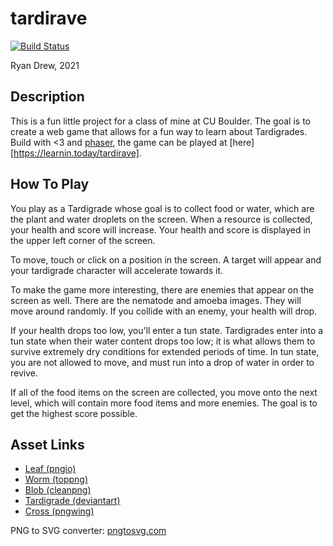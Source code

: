 # tardirave

[![Build Status](https://travis-ci.com/learnitall/tardirave.svg?branch=main)](https://travis-ci.com/learnitall/tardirave)

Ryan Drew, 2021

## Description

This is a fun little project for a class of mine at CU Boulder. The goal is
to create a web game that allows for a fun way to learn about Tardigrades.
Build with <3 and [phaser](https://phaser.io/), the game can be played at
[here][https://learnin.today/tardirave].

## How To Play

You play as a Tardigrade whose goal is to collect food or water, which are the
plant and water droplets on the screen. When a resource is collected, your
health and score will increase. Your health and score is displayed in the upper
left corner of the screen.

To move, touch or click on a position in the screen. A target will appear and
your tardigrade character will accelerate towards it.

To make the game more interesting, there are enemies that appear on the screen
as well. There are the nematode and amoeba images. They will move around
randomly. If you collide with an enemy, your health will drop.

If your health drops too low, you'll enter a tun state. Tardigrades enter
into a tun state when their water content drops too low; it is what allows
them to survive extremely dry conditions for extended periods of time. In
tun state, you are not allowed to move, and must run into a drop of water
in order to revive.

If all of the food items on the screen are collected, you move onto the next
level, which will contain more food items and more enemies. The goal is to
get the highest score possible.

## Asset Links

* [Leaf (pngio)](https://img.pngio.com/laurel-cartoon-icon-transparent-png-svg-vector-plant-cartoon-png-512_512.png)
* [Worm (toppng)](https://toppng.com/little-pink-earthworm-free-clip-art-worm-cartoon-transparent-PNG-free-PNG-Images_257138)
* [Blob (cleanpng)](https://www.cleanpng.com/png-clip-art-slime-cliparts-546678/)
* [Tardigrade (deviantart)](https://www.deviantart.com/daieny/art/Chibi-Tardigrade-564526554)
* [Cross (pngwing)](https://www.pngwing.com/en/free-png-ddlew/download)

PNG to SVG converter: [pngtosvg.com](https://www.pngtosvg.com/)
